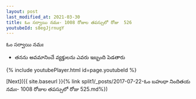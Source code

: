 ```yaml
---
layout: post
last_modified_at: 2021-03-30
title: ఓం సర్వాయి నమః- 1008 రోజుల తపస్సులో రోజు  526
youtubeId: s8egJjrnugY
---
```

 
 
 ఓం సర్వాయి నమః  
 
 -  తనను అవమానించే వ్యక్తులను ఎవరు ఇబ్బంది పెడతారు 
 
  
 
  
 
 
 
 
 
 


{% include youtubePlayer.html id=page.youtubeId %}
 
[Next]({{ site.baseurl }}{% link  split1/_posts/2017-07-22-ఓం బహుధా నిందితయ నమః- 1008 రోజుల తపస్సులో రోజు  525.md%})
 
